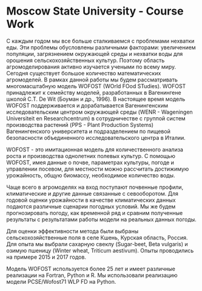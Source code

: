 # Moscow State University - Course Work
С каждым годом мы все больше сталкиваемся с проблемами нехватки еды. Эти проблемы обусловлены различными факторами: увеличением популяции, загрязнением окружающей среды и нехватки воды для орошения сельскохозяйственных культур. Поэтому область агромоделирования активно изучается учеными по всему миру. Сегодня существует большое количество математических агромоделей. В рамках данной работы мы будем рассматривать многомасштабную модель WOFOST (WOrld FOod STudies). WOFOST принадлежит к семейству моделей, разработанных в Вагенингене школой C.T. De Wit (Боуман и др., 1996). В настоящее время модель WOFOST поддерживается и дорабатывается Вагенингенским исследовательским центром окружающей среды (WENR - Wageningen Universiteit en Researchcentrum) в сотрудничестве с группой систем производства растений (PPS - Plant Production Systems) Вагенингенского университета и подразделением по пищевой безопасности объединенного исследовательского центра в Италии.

WOFOST - это имитационная модель для количественного анализа роста и производства однолетних полевых культур. С помощью WOFOST, имея данные о почве, параметрах культуры, погоде и управлении посевом, для местности можно рассчитать достижимую урожайность, общую биомассу, необходимое количество воды.

Чаще всего в агромоделях на вход поступают почвенные профили, климатические и другие данные связанные с севооборотом. Для годовой оценки урожайности в качестве климатических данных подаются различные сценарии погодных условий. Мы же будем прогнозировать погоду, как временной ряд и сравним полученные результаты с результатами работы модели на реальных данных погоды.

Для оценки эффективности метода были выбраны сельскохозяйственные поля в селе Кшень, Курская область, Россия. Для опыта мы выбрали сахарную свеклу (Sugar-beet, Beta vulgaris) и озимую пшеницу (Winter wheat, Triticum aestivum). Опыты проводились на примере 2015 и 2017 годов.

Модель WOFOST используется более 25 лет и имеет различные реализации на Fortran, Python и R. Мы использовали реализацию модели PCSE/Wofost71 WLP FD на Python.